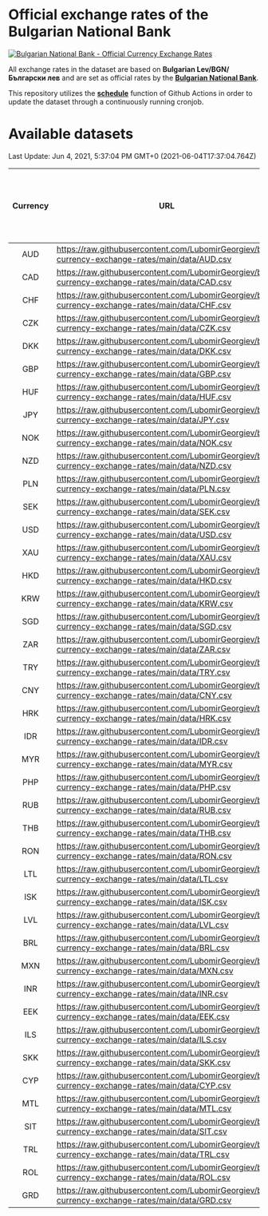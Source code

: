 # Official exchange rates of the Bulgarian National Bank

[![Bulgarian National Bank - Official Currency Exchange Rates](https://github.com/LubomirGeorgiev/bnb-currency-exchange-rates/actions/workflows/update-rates.yml/badge.svg?branch=main)](https://github.com/LubomirGeorgiev/bnb-currency-exchange-rates/actions/workflows/update-rates.yml)

All exchange rates in the dataset are based on **Bulgarian Lev/BGN/Български лев** and are set as official rates by the [**Bulgarian National Bank**](https://www.bnb.bg/Statistics/StExternalSector/StExchangeRates/StERForeignCurrencies/index.htm?toLang=_EN).

This repository utilizes the [**schedule**](https://docs.github.com/en/actions/reference/events-that-trigger-workflows) function of Github Actions in order to update the dataset through a continuously running cronjob.

# Available datasets

<!-- START LINKS (DO NOT EVER FU*ING DELETE THIS COMMENT FOR THE LOVE OF YOUR LIFE!!! IF YOU ARE CURIOS HOW IT WORKS, YOU CAN HAVE A LOOK AT ./src/updateReadme.ts) -->

Last Update: Jun 4, 2021, 5:37:04 PM GMT+0 (2021-06-04T17:37:04.764Z)

| Currency | URL                                                                                             | Number of records | Number of missing days that were filled in |
| :------: | ----------------------------------------------------------------------------------------------- | :---------------: | :----------------------------------------: |
|   AUD    | https://raw.githubusercontent.com/LubomirGeorgiev/bnb-currency-exchange-rates/main/data/AUD.csv |       7916        |                    2444                    |
|   CAD    | https://raw.githubusercontent.com/LubomirGeorgiev/bnb-currency-exchange-rates/main/data/CAD.csv |       7916        |                    2444                    |
|   CHF    | https://raw.githubusercontent.com/LubomirGeorgiev/bnb-currency-exchange-rates/main/data/CHF.csv |       7916        |                    2444                    |
|   CZK    | https://raw.githubusercontent.com/LubomirGeorgiev/bnb-currency-exchange-rates/main/data/CZK.csv |       7916        |                    2444                    |
|   DKK    | https://raw.githubusercontent.com/LubomirGeorgiev/bnb-currency-exchange-rates/main/data/DKK.csv |       7916        |                    2444                    |
|   GBP    | https://raw.githubusercontent.com/LubomirGeorgiev/bnb-currency-exchange-rates/main/data/GBP.csv |       7916        |                    2444                    |
|   HUF    | https://raw.githubusercontent.com/LubomirGeorgiev/bnb-currency-exchange-rates/main/data/HUF.csv |       7916        |                    2444                    |
|   JPY    | https://raw.githubusercontent.com/LubomirGeorgiev/bnb-currency-exchange-rates/main/data/JPY.csv |       7916        |                    2444                    |
|   NOK    | https://raw.githubusercontent.com/LubomirGeorgiev/bnb-currency-exchange-rates/main/data/NOK.csv |       7916        |                    2444                    |
|   NZD    | https://raw.githubusercontent.com/LubomirGeorgiev/bnb-currency-exchange-rates/main/data/NZD.csv |       7916        |                    2444                    |
|   PLN    | https://raw.githubusercontent.com/LubomirGeorgiev/bnb-currency-exchange-rates/main/data/PLN.csv |       7916        |                    2444                    |
|   SEK    | https://raw.githubusercontent.com/LubomirGeorgiev/bnb-currency-exchange-rates/main/data/SEK.csv |       7916        |                    2444                    |
|   USD    | https://raw.githubusercontent.com/LubomirGeorgiev/bnb-currency-exchange-rates/main/data/USD.csv |       7916        |                    2444                    |
|   XAU    | https://raw.githubusercontent.com/LubomirGeorgiev/bnb-currency-exchange-rates/main/data/XAU.csv |       7916        |                    2446                    |
|   HKD    | https://raw.githubusercontent.com/LubomirGeorgiev/bnb-currency-exchange-rates/main/data/HKD.csv |       7615        |                    2354                    |
|   KRW    | https://raw.githubusercontent.com/LubomirGeorgiev/bnb-currency-exchange-rates/main/data/KRW.csv |       7615        |                    2354                    |
|   SGD    | https://raw.githubusercontent.com/LubomirGeorgiev/bnb-currency-exchange-rates/main/data/SGD.csv |       7615        |                    2354                    |
|   ZAR    | https://raw.githubusercontent.com/LubomirGeorgiev/bnb-currency-exchange-rates/main/data/ZAR.csv |       7615        |                    2354                    |
|   TRY    | https://raw.githubusercontent.com/LubomirGeorgiev/bnb-currency-exchange-rates/main/data/TRY.csv |       6097        |                    1884                    |
|   CNY    | https://raw.githubusercontent.com/LubomirGeorgiev/bnb-currency-exchange-rates/main/data/CNY.csv |       5977        |                    1848                    |
|   HRK    | https://raw.githubusercontent.com/LubomirGeorgiev/bnb-currency-exchange-rates/main/data/HRK.csv |       5977        |                    1848                    |
|   IDR    | https://raw.githubusercontent.com/LubomirGeorgiev/bnb-currency-exchange-rates/main/data/IDR.csv |       5977        |                    1848                    |
|   MYR    | https://raw.githubusercontent.com/LubomirGeorgiev/bnb-currency-exchange-rates/main/data/MYR.csv |       5977        |                    1848                    |
|   PHP    | https://raw.githubusercontent.com/LubomirGeorgiev/bnb-currency-exchange-rates/main/data/PHP.csv |       5977        |                    1848                    |
|   RUB    | https://raw.githubusercontent.com/LubomirGeorgiev/bnb-currency-exchange-rates/main/data/RUB.csv |       5977        |                    1848                    |
|   THB    | https://raw.githubusercontent.com/LubomirGeorgiev/bnb-currency-exchange-rates/main/data/THB.csv |       5977        |                    1848                    |
|   RON    | https://raw.githubusercontent.com/LubomirGeorgiev/bnb-currency-exchange-rates/main/data/RON.csv |       5918        |                    1830                    |
|   LTL    | https://raw.githubusercontent.com/LubomirGeorgiev/bnb-currency-exchange-rates/main/data/LTL.csv |       5275        |                    1618                    |
|   ISK    | https://raw.githubusercontent.com/LubomirGeorgiev/bnb-currency-exchange-rates/main/data/ISK.csv |       4915        |                    1521                    |
|   LVL    | https://raw.githubusercontent.com/LubomirGeorgiev/bnb-currency-exchange-rates/main/data/LVL.csv |       4912        |                    1506                    |
|   BRL    | https://raw.githubusercontent.com/LubomirGeorgiev/bnb-currency-exchange-rates/main/data/BRL.csv |       4883        |                    1513                    |
|   MXN    | https://raw.githubusercontent.com/LubomirGeorgiev/bnb-currency-exchange-rates/main/data/MXN.csv |       4883        |                    1513                    |
|   INR    | https://raw.githubusercontent.com/LubomirGeorgiev/bnb-currency-exchange-rates/main/data/INR.csv |       4516        |                    1399                    |
|   EEK    | https://raw.githubusercontent.com/LubomirGeorgiev/bnb-currency-exchange-rates/main/data/EEK.csv |       4119        |                    1259                    |
|   ILS    | https://raw.githubusercontent.com/LubomirGeorgiev/bnb-currency-exchange-rates/main/data/ILS.csv |       3794        |                    1182                    |
|   SKK    | https://raw.githubusercontent.com/LubomirGeorgiev/bnb-currency-exchange-rates/main/data/SKK.csv |       3094        |                    950                     |
|   CYP    | https://raw.githubusercontent.com/LubomirGeorgiev/bnb-currency-exchange-rates/main/data/CYP.csv |       3029        |                    927                     |
|   MTL    | https://raw.githubusercontent.com/LubomirGeorgiev/bnb-currency-exchange-rates/main/data/MTL.csv |       2728        |                    837                     |
|   SIT    | https://raw.githubusercontent.com/LubomirGeorgiev/bnb-currency-exchange-rates/main/data/SIT.csv |       2665        |                    815                     |
|   TRL    | https://raw.githubusercontent.com/LubomirGeorgiev/bnb-currency-exchange-rates/main/data/TRL.csv |       1817        |                    558                     |
|   ROL    | https://raw.githubusercontent.com/LubomirGeorgiev/bnb-currency-exchange-rates/main/data/ROL.csv |       1697        |                    524                     |
|   GRD    | https://raw.githubusercontent.com/LubomirGeorgiev/bnb-currency-exchange-rates/main/data/GRD.csv |        360        |                    108                     |

<!-- END LINKS (DO NOT EVER FU*ING DELETE THIS COMMENT FOR THE LOVE OF YOUR LIFE!!! IF YOU ARE CURIOS HOW IT WORKS, YOU CAN HAVE A LOOK AT ./src/updateReadme.ts) -->
